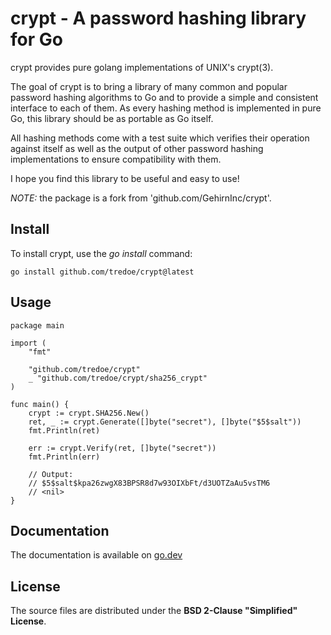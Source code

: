 # crypt - A password hashing library for Go

crypt provides pure golang implementations of UNIX's crypt(3).

The goal of crypt is to bring a library of many common and popular password
hashing algorithms to Go and to provide a simple and consistent interface to
each of them. As every hashing method is implemented in pure Go, this library
should be as portable as Go itself.

All hashing methods come with a test suite which verifies their operation
against itself as well as the output of other password hashing implementations
to ensure compatibility with them.

I hope you find this library to be useful and easy to use!

*NOTE:* the package is a fork from 'github.com/GehirnInc/crypt'.

## Install

To install crypt, use the *go install* command:

	go install github.com/tredoe/crypt@latest

## Usage

    package main

    import (
    	"fmt"

    	"github.com/tredoe/crypt"
    	_ "github.com/tredoe/crypt/sha256_crypt"
    )

    func main() {
    	crypt := crypt.SHA256.New()
    	ret, _ := crypt.Generate([]byte("secret"), []byte("$5$salt"))
    	fmt.Println(ret)

    	err := crypt.Verify(ret, []byte("secret"))
    	fmt.Println(err)

    	// Output:
    	// $5$salt$kpa26zwgX83BPSR8d7w93OIXbFt/d3UOTZaAu5vsTM6
    	// <nil>
    }


## Documentation

The documentation is available on
[go.dev](https://pkg.go.dev/github.com/tredoe/crypt)

## License

The source files are distributed under the **BSD 2-Clause "Simplified" License**.

